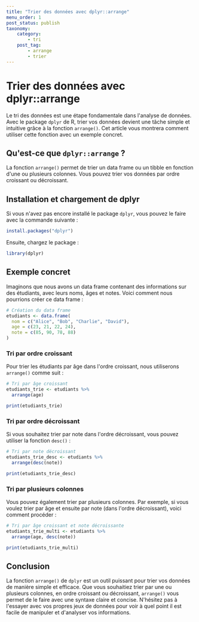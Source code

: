 ```yaml
---
title: "Trier des données avec dplyr::arrange"
menu_order: 1
post_status: publish
taxonomy:
    category:
        - tri
    post_tag:
        - arrange
        - trier
---
```


# Trier des données avec dplyr::arrange

Le tri des données est une étape fondamentale dans l'analyse de données. Avec le package `dplyr` de R, trier vos données devient une tâche simple et intuitive grâce à la fonction `arrange()`. Cet article vous montrera comment utiliser cette fonction avec un exemple concret.

## Qu'est-ce que `dplyr::arrange` ?

La fonction `arrange()` permet de trier un data frame ou un tibble en fonction d'une ou plusieurs colonnes. Vous pouvez trier vos données par ordre croissant ou décroissant.

## Installation et chargement de dplyr

Si vous n'avez pas encore installé le package `dplyr`, vous pouvez le faire avec la commande suivante :

```R
install.packages("dplyr")
```

Ensuite, chargez le package :

```R
library(dplyr)
```

## Exemple concret

Imaginons que nous avons un data frame contenant des informations sur des étudiants, avec leurs noms, âges et notes. Voici comment nous pourrions créer ce data frame :

```R
# Création du data frame
etudiants <- data.frame(
  nom = c("Alice", "Bob", "Charlie", "David"),
  age = c(23, 21, 22, 24),
  note = c(85, 90, 78, 88)
)
```

### Tri par ordre croissant

Pour trier les étudiants par âge dans l'ordre croissant, nous utiliserons `arrange()` comme suit :

```R
# Tri par âge croissant
etudiants_trie <- etudiants %>%
  arrange(age)

print(etudiants_trie)
```

### Tri par ordre décroissant

Si vous souhaitez trier par note dans l'ordre décroissant, vous pouvez utiliser la fonction `desc()` :

```R
# Tri par note décroissant
etudiants_trie_desc <- etudiants %>%
  arrange(desc(note))

print(etudiants_trie_desc)
```

### Tri par plusieurs colonnes

Vous pouvez également trier par plusieurs colonnes. Par exemple, si vous voulez trier par âge et ensuite par note (dans l'ordre décroissant), voici comment procéder :

```R
# Tri par âge croissant et note décroissante
etudiants_trie_multi <- etudiants %>%
  arrange(age, desc(note))

print(etudiants_trie_multi)
```

## Conclusion

La fonction `arrange()` de `dplyr` est un outil puissant pour trier vos données de manière simple et efficace. Que vous souhaitiez trier par une ou plusieurs colonnes, en ordre croissant ou décroissant, `arrange()` vous permet de le faire avec une syntaxe claire et concise. N'hésitez pas à l'essayer avec vos propres jeux de données pour voir à quel point il est facile de manipuler et d'analyser vos informations.

